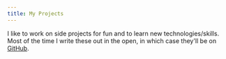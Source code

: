 ```yaml
---
title: My Projects
---
```


I like to work on side projects for fun and to learn new technologies/skills. Most of the time I write these out in the open, in which case they'll be on [GitHub](https://github.com/matt-snider). 


